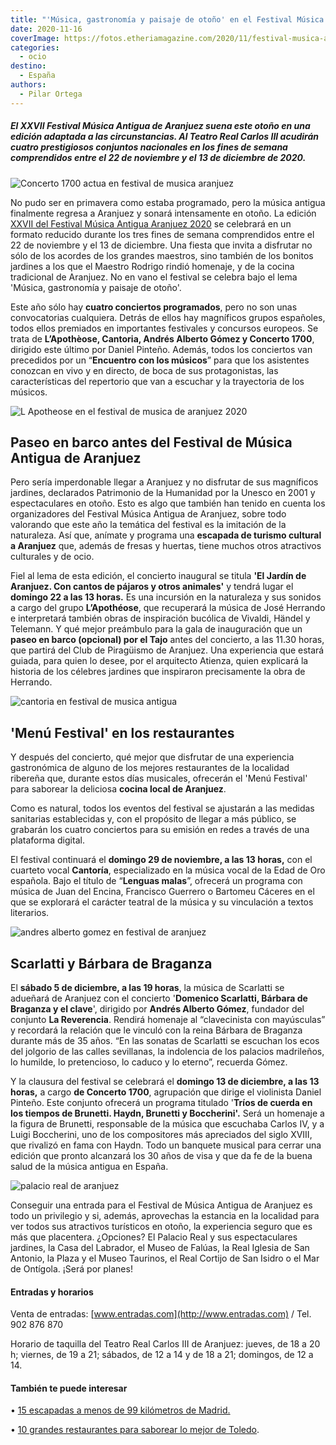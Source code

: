 ```yaml
---
title: "'Música, gastronomía y paisaje de otoño' en el Festival Música Antigua de Aranjuez"
date: 2020-11-16
coverImage: https://fotos.etheriamagazine.com/2020/11/festival-musica-antigua-aranjuez-Apotheose.jpg
categories: 
  - ocio
destino: 
  - España
authors: 
  - Pilar Ortega
---
```


##### El XXVII Festival Música Antigua de Aranjuez suena este otoño en una edición adaptada a las circunstancias. Al Teatro Real Carlos III acudirán cuatro prestigiosos conjuntos nacionales en los fines de semana comprendidos entre el 22 de noviembre y el 13 de diciembre de 2020.

![Concerto 1700 actua en festival de musica aranjuez](https://fotos.etheriamagazine.com/2020/11/festival-musica-antigua-Concerto-1700.jpg "Concerto 1700 actuará en el Festival de Aranjuez.")

No pudo ser en primavera como estaba programado, pero la música antigua finalmente 
regresa a Aranjuez y sonará intensamente en otoño. La edición [XXVII del Festival Música 
Antigua Aranjuez 2020](http://musicaantiguaaranjuez.com/) se celebrará en un formato 
reducido durante los tres fines de semana comprendidos entre el 22 de noviembre y el 13 
de diciembre. Una fiesta que invita a disfrutar no sólo de los acordes de los grandes 
maestros, sino también de los bonitos jardines a los que el Maestro Rodrigo rindió 
homenaje, y de la cocina tradicional de Aranjuez. No en vano el festival se celebra bajo 
el lema 'Música, gastronomía y paisaje de otoño'. 

Este año sólo hay **cuatro conciertos programados**, pero no son unas convocatorias 
cualquiera. Detrás de ellos hay magníficos grupos españoles, todos ellos premiados en 
importantes festivales y concursos europeos. Se trata de **L’Apothèose, Cantoria, Andrés 
Alberto Gómez y Concerto 1700**, dirigido este último por Daniel Pinteño. Además, todos 
los conciertos van precedidos por un “**Encuentro con los músicos**” para que los 
asistentes conozcan en vivo y en directo, de boca de sus protagonistas, las 
características del repertorio que van a escuchar y la trayectoria de los músicos. 

![L Apotheose en el festival de musica de aranjuez 2020](https://fotos.etheriamagazine.com/2020/11/festival-musica-antigua-aranjuez-Apotheose.jpg "L'Apothèose, grupo español que participa en el Festival de Música Antigua de Aranjuez.")

## Paseo en barco antes del Festival de Música Antigua de Aranjuez

Pero sería imperdonable llegar a Aranjuez y no disfrutar de sus magníficos jardines, 
declarados Patrimonio de la Humanidad por la Unesco en 2001 y espectaculares en otoño. 
Esto es algo que también han tenido en cuenta los organizadores del Festival Música 
Antigua de Aranjuez, sobre todo valorando que este año la temática del festival es la 
imitación de la naturaleza. Así que, anímate y programa una **escapada de turismo 
cultural a Aranjuez** que, además de fresas y huertas, tiene muchos otros atractivos 
culturales y de ocio. 

Fiel al lema de esta edición, el concierto inaugural se titula **'El Jardín de Aranjuez. 
Con cantos de pájaros y otros animales'** y tendrá lugar el **domingo 22 a las 13 
horas.** Es una incursión en la naturaleza y sus sonidos a cargo del grupo 
**L’Apothéose**, que recuperará la música de José Herrando e interpretará también obras 
de inspiración bucólica de Vivaldi, Händel y Telemann. Y qué mejor preámbulo para la 
gala de inauguración que un **paseo en barco (opcional) por el Tajo** antes del 
concierto, a las 11.30 horas, que partirá del Club de Piragüismo de Aranjuez. Una 
experiencia que estará guiada, para quien lo desee, por el arquitecto Atienza, quien 
explicará la historia de los célebres jardines que inspiraron precisamente la obra de 
Herrando. 

![cantoria en festival de musica antigua](https://fotos.etheriamagazine.com/2020/11/festival-musica-aranjuez-Cantoria.jpg "Cantoría subirá al escenario el 29 de noviembre.")

## 'Menú Festival' en los restaurantes

Y después del concierto, qué mejor que disfrutar de una experiencia gastronómica de 
alguno de los mejores restaurantes de la localidad ribereña que, durante estos días 
musicales, ofrecerán el 'Menú Festival' para saborear la deliciosa **cocina local de 
Aranjuez**. 

Como es natural, todos los eventos del festival se ajustarán a las medidas sanitarias 
establecidas y, con el propósito de llegar a más público, se grabarán los cuatro 
conciertos para su emisión en redes a través de una plataforma digital. 

El festival continuará el **domingo 29 de noviembre, a las 13 horas,** con el cuarteto 
vocal **Cantoría**, especializado en la música vocal de la Edad de Oro española. Bajo el 
título de “**Lenguas malas**”, ofrecerá un programa con música de Juan del Encina, 
Francisco Guerrero o Bartomeu Cáceres en el que se explorará el carácter teatral de la 
música y su vinculación a textos literarios. 

![andres alberto gomez en festival de aranjuez](https://fotos.etheriamagazine.com/2020/11/festival-musica-antigua-Andres-Alberto-Gomez.jpg "Andrés Alberto Gómez, fundador del grupo La Reverencia. © Palo Fernández Juárez")

## Scarlatti y Bárbara de Braganza

El **sábado 5 de diciembre, a las 19 horas**, la música de Scarlatti se adueñará de 
Aranjuez con el concierto '**Domenico Scarlatti, Bárbara de Braganza y el clave**', 
dirigido por **Andrés Alberto Gómez**, fundador del conjunto **La Reverencia**. Rendirá 
homenaje al “clavecinista con mayúsculas” y recordará la relación que le vinculó con la 
reina Bárbara de Braganza durante más de 35 años. “En las sonatas de Scarlatti se 
escuchan los ecos del jolgorio de las calles sevillanas, la indolencia de los palacios 
madrileños, lo humilde, lo pretencioso, lo caduco y lo eterno”, recuerda Gómez. 

Y la clausura del festival se celebrará el **domingo 13 de diciembre, a las 13 horas,** 
a cargo **de Concerto 1700**, agrupación que dirige el violinista Daniel Pinteño. Este 
conjunto ofrecerá un programa titulado '**Tríos de cuerda en los tiempos de Brunetti. 
Haydn, Brunetti y Boccherini'.** Será un homenaje a la figura de Brunetti, responsable 
de la música que escuchaba Carlos IV, y a Luigi Boccherini, uno de los compositores más 
apreciados del siglo XVIII, que rivalizó en fama con Haydn. Todo un banquete musical 
para cerrar una edición que pronto alcanzará los 30 años de visa y que da fe de la buena 
salud de la música antigua en España. 

![palacio real de aranjuez](https://fotos.etheriamagazine.com/2020/11/palacio-real-aranjuez.jpg "El Palacio Real de Aranjuez es el principal foco turístico de la ciudad.")

Conseguir una entrada para el Festival de Música Antigua de Aranjuez es todo un 
privilegio y si, además, aprovechas la estancia en la localidad para ver todos sus 
atractivos turísticos en otoño, la experiencia seguro que es más que placentera. 
¿Opciones? El Palacio Real y sus espectaculares jardines, la Casa del Labrador, el Museo 
de Falúas, la Real Iglesia de San Antonio, la Plaza y el Museo Taurinos, el Real Cortijo 
de San Isidro o el Mar de Ontígola. ¡Será por planes! 

#### Entradas y horarios

Venta de entradas: [www.entradas.com](http://www.entradas.com) / Tel. 902 876 870 

Horario de taquilla del Teatro Real Carlos III de Aranjuez: jueves, de 18 a 20 h; 
viernes, de 19 a 21; sábados, de 12 a 14 y de 18 a 21; domingos, de 12 a 14. 

#### También te puede interesar

• [15 escapadas a menos de 99 kilómetros de 
Madrid.](https://etheriamagazine.com/2020/05/20/15-escapadas-a-menos-de-99-km-de-madrid/) 

• [10 grandes restaurantes para saborear lo mejor de 
Toledo](https://etheriamagazine.com/2020/11/03/comer-en-toledo-mejores-restaurantes-bares-tapas/).
